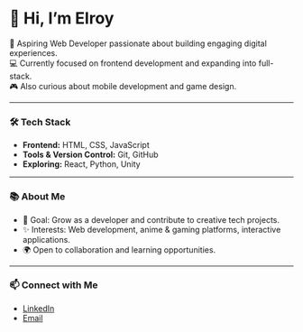 # 👋 Hi, I’m Elroy  

🌱 Aspiring Web Developer passionate about building engaging digital experiences.  
💻 Currently focused on frontend development and expanding into full-stack.  
🎮 Also curious about mobile development and game design.  

---

### 🛠️ Tech Stack  
- **Frontend:** HTML, CSS, JavaScript  
- **Tools & Version Control:** Git, GitHub  
- **Exploring:** React, Python, Unity  

---

### 📚 About Me  
- 🎯 Goal: Grow as a developer and contribute to creative tech projects.  
- ✨ Interests: Web development, anime & gaming platforms, interactive applications.  
- 🌍 Open to collaboration and learning opportunities.  

---

### 📫 Connect with Me  
- [LinkedIn](linkedin.com/in/elroy-amangabara-334b98322) 
- [Email](mailto:elrolasdv@gmail.com)
